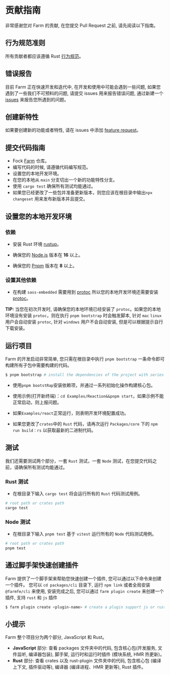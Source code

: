 # 贡献指南

非常感谢您对 Farm 的贡献, 在您提交 Pull Request 之前, 请先阅读以下指南。

## 行为规范准则

所有贡献者都应该遵循 Rust [行为规范](https://www.rust-lang.org/policies/code-of-conduct)。

## 错误报告

目前 Farm 正在快速开发和迭代中, 在开发和使用中可能会遇到一些问题, 如果您遇到了一些我们不可预料的问题, 请提交 issues 用来报告错误问题, 通过新建一个 [issues](https://github.com/farm-fe/farm/issues/new/choose) 来报告您所遇到的问题。

## 创建新特性

如果要创建新的功能或者特性, 请在 issues 中添加 [feature request](https://github.com/farm-fe/farm/issues/new/choose)。

## 提交代码指南

- Fock [Farm](https://github.com/farm-fe/farm) 仓库。
- 编写代码的时候, 请遵循代码编写规范。
- 设置您的本地开发环境。
- 在您的本地从 `main` 分支切出一个新的功能特性分支。
- 使用 `cargo test` 确保所有测试均能通过。
- 如果您已经更改了一些包并准备更新版本，则您应该在根目录中输出`npx changeset` 用来发布新版本并且提交。

## 设置您的本地开发环境

### 依赖

- 安装 Rust 环境 [rustup](https://www.rust-lang.org/tools/install)。

- 确保您的 [Node.js](https://nodejs.org) 版本在 **16** 以上。

- 确保您的 [Pnpm](https://pnpm.io) 版本在 **8** 以上。

### 设置其他依赖

- 在构建 `sass-embedded` 需要用到 [protoc](https://grpc.io/docs/protoc-installation/) 所以您的本地开发环境还需要安装 [protoc](https://grpc.io/docs/protoc-installation/)。

**TIP:** 当您在初次开发时, 请确保您的本地环境已经安装了 `protoc`。如果您的本地环境没有安装 `protoc`，则在执行 `pnpm bootstrap` 时会触发脚本, 针对 `mac` `linux` 用户会自动安装 `protoc`, 针对 `windows` 用户不会自动安装, 但是可以根据提示自行下载安装。

## 运行项目

Farm 的开发启动非常简单, 您只需在根目录中执行 `pnpm bootstrap` 一条命令即可构建所有子包中需要构建的代码。

```bash
$ pnpm bootstrap # install the dependencies of the project with series of initialization operations.
```

- 使用`pnpm bootstRap`安装依赖项，并通过一系列初始化操作构建核心包。

- 使用示例(打开新终端)：`cd Examples/Reaction&&pnpm start`，如果示例不能正常启动，则上报问题。

- 如果`Examples/react`正常运行，则表明开发环境配置成功。

- 如果您更改了`crates`中的 `Rust` 代码，请再次运行 `Packages/core` 下的 `npm run build：rs` 以获取最新的二进制代码。

## 测试

我们还需要测试两个部分，一套 `Rust` 测试，一套 `Node` 测试，在您提交代码之前，请确保所有测试均能通过。

### Rust 测试

- 在根目录下输入 `cargo test` 将会运行所有的 `Rust` 代码测试用例。

```sh
# root path or crates path
cargo test
```

### Node 测试

- 在根目录下输入 `pnpm test` 基于 `vitest` 运行所有的 `Node` 代码测试用例。

```sh
# root path or crates path
pnpm test
```

## 通过脚手架快速创建插件

Farm 提供了一个脚手架来帮助您快速创建一个插件, 您可以通过以下命令来创建一个插件。
您可以 `cd packages/cli` 目录下, 运行 `npm link` 或者全局安装 `@farmfe/cli` 来使用,
安装完成之后, 您可以通过 `farm plugin create` 来创建一个插件, 支持 `rust` 和 `js` 插件

```bash
$ farm plugin create <plugin-name> # create a plugin support js or rust
```

## 小提示

Farm 整个项目分为两个部分, JavaScript 和 Rust。

- **JavaScript** 部分: 查看 packages 文件夹中的代码, 包含核心包(开发服务, 文件监听, 编译器包装), 脚手架, 运行时和运行时插件 (模块系统, HMR 热更新)。
- **Rust** 部分: 查看 crates 以及 rust-plugin 文件夹中的代码, 包含核心包 (编译上下文, 插件驱动等), 编译器 (编译进程、HMR 更新等), Rust 插件。
